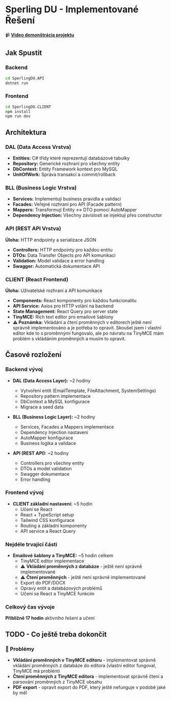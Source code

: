 # Sperling DU - Implementované Řešení

📹 **[Video demonštrácia projektu](https://drive.google.com/file/d/11BCBAtC_j9NOR0vjN5DERVSGYT6zBTcF/view?usp=sharing)**

## Jak Spustit

### Backend
```bash
cd SperlingDU.API
dotnet run
```

### Frontend  
```bash
cd SperlingDU.CLIENT
npm install
npm run dev
```

## Architektura

### **DAL (Data Access Vrstva)**
- **Entities:** C# třídy které reprezentují databázové tabulky
- **Repository:** Generické rozhraní pro všechny entity
- **DbContext:** Entity Framework kontext pro MySQL
- **UnitOfWork:** Správa transakcí a commit/rollback

### **BLL (Business Logic Vrstva)**
- **Services:** Implementují business pravidla a validaci
- **Facades:** Veřejné rozhraní pro API (Facade pattern)
- **Mappers:** Transformují Entity ↔ DTO pomocí AutoMapper
- **Dependency Injection:** Všechny závislosti se injektují přes constructor

### **API (REST API Vrstva)**
**Úloha:** HTTP endpointy a serializace JSON
- **Controllers:** HTTP endpointy pro každou entitu
- **DTOs:** Data Transfer Objects pro API komunikaci
- **Validation:** Model validace a error handling
- **Swagger:** Automatická dokumentace API

### **CLIENT (React Frontend)**
**Úloha:** Uživatelské rozhraní a API komunikace
- **Components:** React komponenty pro každou funkcionalitu
- **API Service:** Axios pro HTTP volání na backend
- **State Management:** React Query pro server state
- **TinyMCE:** Rich text editor pro emailové šablony
- **⚠️ Poznámka:** Vkládání a čtení proměnných v editorech ještě není správně implementováno a je potřeba to opravit. Skoušel jsem i vlastní editor kde to s proměnnými fungovalo, ale po návratu na TinyMCE mám problém s vkládáním proměnných a musím to opravit.

## Časové rozložení

### Backend vývoj
- **DAL (Data Access Layer):** ~2 hodiny
  - Vytvoření entit (EmailTemplate, FileAttachment, SystemSettings)
  - Repository pattern implementace
  - DbContext a MySQL konfigurace
  - Migrace a seed data

- **BLL (Business Logic Layer):** ~2 hodiny
  - Services, Facades a Mappers implementace
  - Dependency Injection nastavení
  - AutoMapper konfigurace
  - Business logika a validace

- **API (REST API):** ~2 hodiny
  - Controllers pro všechny entity
  - DTOs a model validation
  - Swagger dokumentace
  - Error handling

### Frontend vývoj
- **CLIENT základní nastavení:** ~5 hodin
  - Učení se React
  - React + TypeScript setup
  - Tailwind CSS konfigurace
  - Routing a základní komponenty
  - API service a React Query

### Nejdéle trvající části
- **Emailové šablony a TinyMCE:** ~5 hodin celkem
  - TinyMCE editor implementace
  - ⚠️ **Vkládání proměnných z databáze** - ještě není správně implementované
  - ⚠️ **Čtení proměnných** - ještě není správně implementované
  - Export do PDF/DOCX
  - Opravy entit a databázových problémů
  - Učení se React a TinyMCE funkcím

### Celkový čas vývoje
**Přibližně 17 hodin** aktivního řešení a učení

## TODO - Co ještě treba dokončit

### 🔴 Problémy
- **Vkládání proměnných v TinyMCE editoru** - implementovat správně vkládání proměnných z databáze do editora (vlastní editor fungoval, TinyMCE má problém)
- **Čtení proměnných z TinyMCE editora** - implementovat správně čtení a parsování proměnných z TinyMCE obsahu
- **PDF export** - opravit export do PDF, který ještě nefunguje v podobě jaké by měl 












